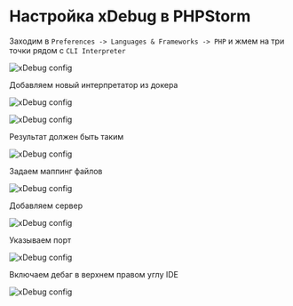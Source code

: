 # Настройка xDebug в PHPStorm

Заходим в `Preferences -> Languages & Frameworks -> PHP` и жмем на три точки рядом с `CLI Interpreter`

![xDebug config](https://github.com/funcYX/marketplace-api/raw/feature/#1-docker-integration/docs/pics/xdebug/1.png)

Добавляем новый интерпретатор из докера

![xDebug config](https://github.com/funcYX/marketplace-api/raw/feature/#1-docker-integration/docs/pics/xdebug/2.png)

![xDebug config](https://github.com/funcYX/marketplace-api/raw/feature/#1-docker-integration/docs/pics/xdebug/3.png)

Результат должен быть таким

![xDebug config](https://github.com/funcYX/marketplace-api/raw/feature/#1-docker-integration/docs/pics/xdebug/4.png)

Задаем маппинг файлов

![xDebug config](https://github.com/funcYX/marketplace-api/raw/feature/#1-docker-integration/docs/pics/xdebug/5.png)

Добавляем сервер

![xDebug config](https://github.com/funcYX/marketplace-api/raw/feature/#1-docker-integration/docs/pics/xdebug/6.png)

Указываем порт

![xDebug config](https://github.com/funcYX/marketplace-api/raw/feature/#1-docker-integration/docs/pics/xdebug/7.png)

Включаем дебаг в верхнем правом углу IDE

![xDebug config](https://github.com/funcYX/marketplace-api/raw/feature/#1-docker-integration/docs/pics/xdebug/8.png)


